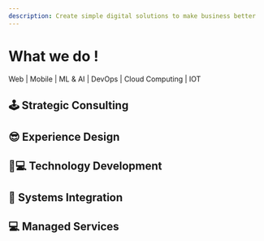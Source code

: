 ```yaml
---
description: Create simple digital solutions to make business better
---
```


# What we do !

Web \| Mobile \| ML & AI \| DevOps \| Cloud Computing \| IOT

## 🕹 Strategic Consulting

## 😎 Experience Design

## 👩💻 Technology Development

## 🔌 Systems Integration

## 💻 Managed Services

